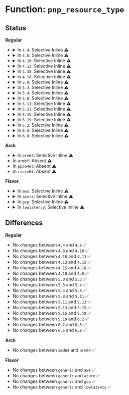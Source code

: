 # Function: <code>pnp_resource_type</code>

## Status
<b>Regular</b>
<ul>
<li>
<details>
<summary>In <code>4.4</code>: Selective Inline ⚠️</summary>

```c
long unsigned int pnp_resource_type(struct resource *res);
```

**Collision:** Unique Global

**Inline:** Selective

**Transformation:** False

**Instances:**

```
In drivers/pnp/resource.c (ffffffff814b8a23)
Location: drivers/pnp/resource.c:474
Inline: True
Inline callers:
  - drivers/pnp/resource.c:pnp_check_port
  - drivers/pnp/resource.c:pnp_check_port
  - drivers/pnp/resource.c:pnp_check_mem
  - drivers/pnp/resource.c:pnp_check_mem
  - drivers/pnp/resource.c:pnp_check_irq
  - drivers/pnp/resource.c:pnp_check_irq
  - drivers/pnp/resource.c:pnp_check_dma
  - drivers/pnp/resource.c:pnp_check_dma
Direct callers:
  - drivers/pnp/support.c:pnp_resource_type_name
  - drivers/pnp/interface.c:resources_show
```
**Symbols:**

```
ffffffff814b91c0-ffffffff814b91d4: pnp_resource_type (STB_GLOBAL)
```
</details>
</li>
<li>
<details>
<summary>In <code>4.8</code>: Selective Inline ⚠️</summary>

```c
long unsigned int pnp_resource_type(struct resource *res);
```

**Collision:** Unique Global

**Inline:** Selective

**Transformation:** False

**Instances:**

```
In drivers/pnp/resource.c (ffffffff81508ad8)
Location: drivers/pnp/resource.c:474
Inline: True
Inline callers:
  - drivers/pnp/resource.c:pnp_check_dma
  - drivers/pnp/resource.c:pnp_check_dma
  - drivers/pnp/resource.c:pnp_check_irq
  - drivers/pnp/resource.c:pnp_check_irq
  - drivers/pnp/resource.c:pnp_check_mem
  - drivers/pnp/resource.c:pnp_check_mem
  - drivers/pnp/resource.c:pnp_check_port
  - drivers/pnp/resource.c:pnp_check_port
Direct callers:
  - drivers/pnp/support.c:pnp_resource_type_name
  - drivers/pnp/interface.c:resources_show
```
**Symbols:**

```
ffffffff81508c30-ffffffff81508c44: pnp_resource_type (STB_GLOBAL)
```
</details>
</li>
<li>
<details>
<summary>In <code>4.10</code>: Selective Inline ⚠️</summary>

```c
long unsigned int pnp_resource_type(struct resource *res);
```

**Collision:** Unique Global

**Inline:** Selective

**Transformation:** False

**Instances:**

```
In drivers/pnp/resource.c (ffffffff8152ccf8)
Location: drivers/pnp/resource.c:474
Inline: True
Inline callers:
  - drivers/pnp/resource.c:pnp_check_dma
  - drivers/pnp/resource.c:pnp_check_dma
  - drivers/pnp/resource.c:pnp_check_irq
  - drivers/pnp/resource.c:pnp_check_irq
  - drivers/pnp/resource.c:pnp_check_mem
  - drivers/pnp/resource.c:pnp_check_mem
  - drivers/pnp/resource.c:pnp_check_port
  - drivers/pnp/resource.c:pnp_check_port
Direct callers:
  - drivers/pnp/support.c:pnp_resource_type_name
  - drivers/pnp/interface.c:resources_show
```
**Symbols:**

```
ffffffff8152ce50-ffffffff8152ce64: pnp_resource_type (STB_GLOBAL)
```
</details>
</li>
<li>
<details>
<summary>In <code>4.13</code>: Selective Inline ⚠️</summary>

```c
long unsigned int pnp_resource_type(struct resource *res);
```

**Collision:** Unique Global

**Inline:** Selective

**Transformation:** False

**Instances:**

```
In drivers/pnp/resource.c (ffffffff8153fdd5)
Location: drivers/pnp/resource.c:474
Inline: True
Inline callers:
  - drivers/pnp/resource.c:pnp_check_dma
  - drivers/pnp/resource.c:pnp_check_dma
  - drivers/pnp/resource.c:pnp_check_irq
  - drivers/pnp/resource.c:pnp_check_irq
  - drivers/pnp/resource.c:pnp_check_mem
  - drivers/pnp/resource.c:pnp_check_mem
  - drivers/pnp/resource.c:pnp_check_port
  - drivers/pnp/resource.c:pnp_check_port
Direct callers:
  - drivers/pnp/support.c:pnp_resource_type_name
  - drivers/pnp/interface.c:resources_show
```
**Symbols:**

```
ffffffff8153ff30-ffffffff8153ff44: pnp_resource_type (STB_GLOBAL)
```
</details>
</li>
<li>
<details>
<summary>In <code>4.15</code>: Selective Inline ⚠️</summary>

```c
long unsigned int pnp_resource_type(struct resource *res);
```

**Collision:** Unique Global

**Inline:** Selective

**Transformation:** False

**Instances:**

```
In drivers/pnp/resource.c (ffffffff815a2ef5)
Location: drivers/pnp/resource.c:475
Inline: True
Inline callers:
  - drivers/pnp/resource.c:pnp_check_dma
  - drivers/pnp/resource.c:pnp_check_dma
  - drivers/pnp/resource.c:pnp_check_irq
  - drivers/pnp/resource.c:pnp_check_irq
  - drivers/pnp/resource.c:pnp_check_mem
  - drivers/pnp/resource.c:pnp_check_mem
  - drivers/pnp/resource.c:pnp_check_port
  - drivers/pnp/resource.c:pnp_check_port
Direct callers:
  - drivers/pnp/support.c:pnp_resource_type_name
  - drivers/pnp/interface.c:resources_show
```
**Symbols:**

```
ffffffff815a3050-ffffffff815a3064: pnp_resource_type (STB_GLOBAL)
```
</details>
</li>
<li>
<details>
<summary>In <code>4.18</code>: Selective Inline ⚠️</summary>

```c
long unsigned int pnp_resource_type(struct resource *res);
```

**Collision:** Unique Global

**Inline:** Selective

**Transformation:** False

**Instances:**

```
In drivers/pnp/resource.c (ffffffff815dab75)
Location: drivers/pnp/resource.c:475
Inline: True
Inline callers:
  - drivers/pnp/resource.c:pnp_check_dma
  - drivers/pnp/resource.c:pnp_check_dma
  - drivers/pnp/resource.c:pnp_check_irq
  - drivers/pnp/resource.c:pnp_check_irq
  - drivers/pnp/resource.c:pnp_check_mem
  - drivers/pnp/resource.c:pnp_check_mem
  - drivers/pnp/resource.c:pnp_check_port
  - drivers/pnp/resource.c:pnp_check_port
Direct callers:
  - drivers/pnp/support.c:pnp_resource_type_name
  - drivers/pnp/interface.c:resources_show
```
**Symbols:**

```
ffffffff815dacc0-ffffffff815dacd4: pnp_resource_type (STB_GLOBAL)
```
</details>
</li>
<li>
<details>
<summary>In <code>5.0</code>: Selective Inline ⚠️</summary>

```c
long unsigned int pnp_resource_type(struct resource *res);
```

**Collision:** Unique Global

**Inline:** Selective

**Transformation:** False

**Instances:**

```
In drivers/pnp/resource.c (ffffffff815f4445)
Location: drivers/pnp/resource.c:475
Inline: True
Inline callers:
  - drivers/pnp/resource.c:pnp_check_dma
  - drivers/pnp/resource.c:pnp_check_dma
  - drivers/pnp/resource.c:pnp_check_irq
  - drivers/pnp/resource.c:pnp_check_irq
  - drivers/pnp/resource.c:pnp_check_mem
  - drivers/pnp/resource.c:pnp_check_mem
  - drivers/pnp/resource.c:pnp_check_port
  - drivers/pnp/resource.c:pnp_check_port
Direct callers:
  - drivers/pnp/support.c:pnp_resource_type_name
  - drivers/pnp/interface.c:resources_show
```
**Symbols:**

```
ffffffff815f4590-ffffffff815f45a4: pnp_resource_type (STB_GLOBAL)
```
</details>
</li>
<li>
<details>
<summary>In <code>5.3</code>: Selective Inline ⚠️</summary>

```c
long unsigned int pnp_resource_type(struct resource *res);
```

**Collision:** Unique Global

**Inline:** Selective

**Transformation:** False

**Instances:**

```
In drivers/pnp/resource.c (ffffffff8162626e)
Location: drivers/pnp/resource.c:475
Inline: True
Inline callers:
  - drivers/pnp/resource.c:pnp_check_dma
  - drivers/pnp/resource.c:pnp_check_dma
  - drivers/pnp/resource.c:pnp_check_irq
  - drivers/pnp/resource.c:pnp_check_irq
  - drivers/pnp/resource.c:pnp_check_mem
  - drivers/pnp/resource.c:pnp_check_mem
  - drivers/pnp/resource.c:pnp_check_port
  - drivers/pnp/resource.c:pnp_check_port
Direct callers:
  - drivers/pnp/support.c:pnp_resource_type_name
  - drivers/pnp/interface.c:resources_show
```
**Symbols:**

```
ffffffff816263b0-ffffffff816263c4: pnp_resource_type (STB_GLOBAL)
```
</details>
</li>
<li>
<details>
<summary>In <code>5.4</code>: Selective Inline ⚠️</summary>

```c
long unsigned int pnp_resource_type(struct resource *res);
```

**Collision:** Unique Global

**Inline:** Selective

**Transformation:** False

**Instances:**

```
In drivers/pnp/resource.c (ffffffff81647d5e)
Location: drivers/pnp/resource.c:475
Inline: True
Inline callers:
  - drivers/pnp/resource.c:pnp_check_dma
  - drivers/pnp/resource.c:pnp_check_dma
  - drivers/pnp/resource.c:pnp_check_irq
  - drivers/pnp/resource.c:pnp_check_irq
  - drivers/pnp/resource.c:pnp_check_mem
  - drivers/pnp/resource.c:pnp_check_mem
  - drivers/pnp/resource.c:pnp_check_port
  - drivers/pnp/resource.c:pnp_check_port
Direct callers:
  - drivers/pnp/support.c:pnp_resource_type_name
  - drivers/pnp/interface.c:resources_show
```
**Symbols:**

```
ffffffff81647ea0-ffffffff81647eb4: pnp_resource_type (STB_GLOBAL)
```
</details>
</li>
<li>
<details>
<summary>In <code>5.8</code>: Selective Inline ⚠️</summary>

```c
long unsigned int pnp_resource_type(struct resource *res);
```

**Collision:** Unique Global

**Inline:** Selective

**Transformation:** False

**Instances:**

```
In drivers/pnp/resource.c (ffffffff816f6b4e)
Location: drivers/pnp/resource.c:475
Inline: True
Inline callers:
  - drivers/pnp/resource.c:pnp_check_dma
  - drivers/pnp/resource.c:pnp_check_dma
  - drivers/pnp/resource.c:pnp_check_irq
  - drivers/pnp/resource.c:pnp_check_irq
  - drivers/pnp/resource.c:pnp_check_mem
  - drivers/pnp/resource.c:pnp_check_mem
  - drivers/pnp/resource.c:pnp_check_port
  - drivers/pnp/resource.c:pnp_check_port
Direct callers:
  - drivers/pnp/support.c:pnp_resource_type_name
  - drivers/pnp/interface.c:resources_show
```
**Symbols:**

```
ffffffff816f6c90-ffffffff816f6ca4: pnp_resource_type (STB_GLOBAL)
```
</details>
</li>
<li>
<details>
<summary>In <code>5.11</code>: Selective Inline ⚠️</summary>

```c
long unsigned int pnp_resource_type(struct resource *res);
```

**Collision:** Unique Global

**Inline:** Selective

**Transformation:** False

**Instances:**

```
In drivers/pnp/resource.c (ffffffff81713b8e)
Location: drivers/pnp/resource.c:475
Inline: True
Inline callers:
  - drivers/pnp/resource.c:pnp_check_dma
  - drivers/pnp/resource.c:pnp_check_dma
  - drivers/pnp/resource.c:pnp_check_irq
  - drivers/pnp/resource.c:pnp_check_irq
  - drivers/pnp/resource.c:pnp_check_mem
  - drivers/pnp/resource.c:pnp_check_mem
  - drivers/pnp/resource.c:pnp_check_port
  - drivers/pnp/resource.c:pnp_check_port
Direct callers:
  - drivers/pnp/support.c:pnp_resource_type_name
  - drivers/pnp/interface.c:resources_show
```
**Symbols:**

```
ffffffff81713cd0-ffffffff81713ce4: pnp_resource_type (STB_GLOBAL)
```
</details>
</li>
<li>
<details>
<summary>In <code>5.13</code>: Selective Inline ⚠️</summary>

```c
long unsigned int pnp_resource_type(struct resource *res);
```

**Collision:** Unique Global

**Inline:** Selective

**Transformation:** False

**Instances:**

```
In drivers/pnp/resource.c (ffffffff816f4f3a)
Location: drivers/pnp/resource.c:475
Inline: True
Inline callers:
  - drivers/pnp/resource.c:pnp_check_dma
  - drivers/pnp/resource.c:pnp_check_dma
  - drivers/pnp/resource.c:pnp_check_irq
  - drivers/pnp/resource.c:pnp_check_irq
  - drivers/pnp/resource.c:pnp_check_mem
  - drivers/pnp/resource.c:pnp_check_mem
  - drivers/pnp/resource.c:pnp_check_port
  - drivers/pnp/resource.c:pnp_check_port
Direct callers:
  - drivers/pnp/support.c:pnp_resource_type_name
  - drivers/pnp/interface.c:resources_show
```
**Symbols:**

```
ffffffff816f5080-ffffffff816f5094: pnp_resource_type (STB_GLOBAL)
```
</details>
</li>
<li>
<details>
<summary>In <code>5.15</code>: Selective Inline ⚠️</summary>

```c
long unsigned int pnp_resource_type(struct resource *res);
```

**Collision:** Unique Global

**Inline:** Selective

**Transformation:** False

**Instances:**

```
In drivers/pnp/resource.c (ffffffff8176f47e)
Location: drivers/pnp/resource.c:475
Inline: True
Inline callers:
  - drivers/pnp/resource.c:pnp_check_dma
  - drivers/pnp/resource.c:pnp_check_dma
  - drivers/pnp/resource.c:pnp_check_irq
  - drivers/pnp/resource.c:pnp_check_irq
  - drivers/pnp/resource.c:pnp_check_mem
  - drivers/pnp/resource.c:pnp_check_mem
  - drivers/pnp/resource.c:pnp_check_port
  - drivers/pnp/resource.c:pnp_check_port
Direct callers:
  - drivers/pnp/support.c:pnp_resource_type_name
  - drivers/pnp/interface.c:resources_show
```
**Symbols:**

```
ffffffff8176f5d0-ffffffff8176f5e4: pnp_resource_type (STB_GLOBAL)
```
</details>
</li>
<li>
<details>
<summary>In <code>5.19</code>: Selective Inline ⚠️</summary>

```c
long unsigned int pnp_resource_type(struct resource *res);
```

**Collision:** Unique Global

**Inline:** Selective

**Transformation:** False

**Instances:**

```
In drivers/pnp/resource.c (ffffffff818a481e)
Location: drivers/pnp/resource.c:475
Inline: True
Inline callers:
  - drivers/pnp/resource.c:pnp_check_dma
  - drivers/pnp/resource.c:pnp_check_dma
  - drivers/pnp/resource.c:pnp_check_irq
  - drivers/pnp/resource.c:pnp_check_irq
  - drivers/pnp/resource.c:pnp_check_mem
  - drivers/pnp/resource.c:pnp_check_mem
  - drivers/pnp/resource.c:pnp_check_port
  - drivers/pnp/resource.c:pnp_check_port
Direct callers:
  - drivers/pnp/support.c:pnp_resource_type_name
  - drivers/pnp/interface.c:resources_show
```
**Symbols:**

```
ffffffff818a49a0-ffffffff818a49ba: pnp_resource_type (STB_GLOBAL)
```
</details>
</li>
<li>
<details>
<summary>In <code>6.2</code>: Selective Inline ⚠️</summary>

```c
long unsigned int pnp_resource_type(struct resource *res);
```

**Collision:** Unique Global

**Inline:** Selective

**Transformation:** False

**Instances:**

```
In drivers/pnp/resource.c (ffffffff819ee32e)
Location: drivers/pnp/resource.c:476
Inline: True
Inline callers:
  - drivers/pnp/resource.c:pnp_check_dma
  - drivers/pnp/resource.c:pnp_check_dma
  - drivers/pnp/resource.c:pnp_check_irq
  - drivers/pnp/resource.c:pnp_check_irq
  - drivers/pnp/resource.c:pnp_check_mem
  - drivers/pnp/resource.c:pnp_check_mem
  - drivers/pnp/resource.c:pnp_check_port
  - drivers/pnp/resource.c:pnp_check_port
Direct callers:
  - drivers/pnp/support.c:pnp_resource_type_name
  - drivers/pnp/interface.c:resources_show
```
**Symbols:**

```
ffffffff819ee4c0-ffffffff819ee4da: pnp_resource_type (STB_GLOBAL)
```
</details>
</li>
<li>
<details>
<summary>In <code>6.5</code>: Selective Inline ⚠️</summary>

```c
long unsigned int pnp_resource_type(struct resource *res);
```

**Collision:** Unique Global

**Inline:** Selective

**Transformation:** False

**Instances:**

```
In drivers/pnp/resource.c (ffffffff81a36a9e)
Location: drivers/pnp/resource.c:476
Inline: True
Inline callers:
  - drivers/pnp/resource.c:pnp_check_dma
  - drivers/pnp/resource.c:pnp_check_dma
  - drivers/pnp/resource.c:pnp_check_irq
  - drivers/pnp/resource.c:pnp_check_irq
  - drivers/pnp/resource.c:pnp_check_mem
  - drivers/pnp/resource.c:pnp_check_mem
  - drivers/pnp/resource.c:pnp_check_port
  - drivers/pnp/resource.c:pnp_check_port
Direct callers:
  - drivers/pnp/support.c:pnp_resource_type_name
  - drivers/pnp/interface.c:resources_show
```
**Symbols:**

```
ffffffff81a36c30-ffffffff81a36c4a: pnp_resource_type (STB_GLOBAL)
```
</details>
</li>
<li>
<details>
<summary>In <code>6.8</code>: Selective Inline ⚠️</summary>

```c
long unsigned int pnp_resource_type(struct resource *res);
```

**Collision:** Unique Global

**Inline:** Selective

**Transformation:** False

**Instances:**

```
In drivers/pnp/resource.c (ffffffff81a8218e)
Location: drivers/pnp/resource.c:476
Inline: True
Inline callers:
  - drivers/pnp/resource.c:pnp_check_dma
  - drivers/pnp/resource.c:pnp_check_dma
  - drivers/pnp/resource.c:pnp_check_irq
  - drivers/pnp/resource.c:pnp_check_irq
  - drivers/pnp/resource.c:pnp_check_mem
  - drivers/pnp/resource.c:pnp_check_mem
  - drivers/pnp/resource.c:pnp_check_port
  - drivers/pnp/resource.c:pnp_check_port
Direct callers:
  - drivers/pnp/support.c:pnp_resource_type_name
  - drivers/pnp/interface.c:resources_show
```
**Symbols:**

```
ffffffff81a82320-ffffffff81a8233a: pnp_resource_type (STB_GLOBAL)
```
</details>
</li>
</ul>
<b>Arch</b>
<ul>
<li>
<details>
<summary>In <code>arm64</code>: Selective Inline ⚠️</summary>

```c
long unsigned int pnp_resource_type(struct resource *res);
```

**Collision:** Unique Global

**Inline:** Selective

**Transformation:** False

**Instances:**

```
In drivers/pnp/resource.c (ffff8000107b4fc8)
Location: drivers/pnp/resource.c:475
Inline: True
Inline callers:
  - drivers/pnp/resource.c:pnp_check_irq
  - drivers/pnp/resource.c:pnp_check_irq
  - drivers/pnp/resource.c:pnp_check_mem
  - drivers/pnp/resource.c:pnp_check_mem
  - drivers/pnp/resource.c:pnp_check_port
  - drivers/pnp/resource.c:pnp_check_port
Direct callers:
  - drivers/pnp/support.c:pnp_resource_type_name
  - drivers/pnp/interface.c:resources_show
```
**Symbols:**

```
ffff8000107b51b0-ffff8000107b51dc: pnp_resource_type (STB_GLOBAL)
```
</details>
</li>
<li>
In <code>armhf</code>: Absent ⚠️
</li>
<li>
In <code>ppc64el</code>: Absent ⚠️
</li>
<li>
In <code>riscv64</code>: Absent ⚠️
</li>
</ul>
<b>Flavor</b>
<ul>
<li>
<details>
<summary>In <code>aws</code>: Selective Inline ⚠️</summary>

```c
long unsigned int pnp_resource_type(struct resource *res);
```

**Collision:** Unique Global

**Inline:** Selective

**Transformation:** False

**Instances:**

```
In drivers/pnp/resource.c (ffffffff8160ddbe)
Location: drivers/pnp/resource.c:475
Inline: True
Inline callers:
  - drivers/pnp/resource.c:pnp_check_dma
  - drivers/pnp/resource.c:pnp_check_dma
  - drivers/pnp/resource.c:pnp_check_irq
  - drivers/pnp/resource.c:pnp_check_irq
  - drivers/pnp/resource.c:pnp_check_mem
  - drivers/pnp/resource.c:pnp_check_mem
  - drivers/pnp/resource.c:pnp_check_port
  - drivers/pnp/resource.c:pnp_check_port
Direct callers:
  - drivers/pnp/support.c:pnp_resource_type_name
  - drivers/pnp/interface.c:resources_show
```
**Symbols:**

```
ffffffff8160df00-ffffffff8160df14: pnp_resource_type (STB_GLOBAL)
```
</details>
</li>
<li>
<details>
<summary>In <code>azure</code>: Selective Inline ⚠️</summary>

```c
long unsigned int pnp_resource_type(struct resource *res);
```

**Collision:** Unique Global

**Inline:** Selective

**Transformation:** False

**Instances:**

```
In drivers/pnp/resource.c (ffffffff8160230e)
Location: drivers/pnp/resource.c:475
Inline: True
Inline callers:
  - drivers/pnp/resource.c:pnp_check_dma
  - drivers/pnp/resource.c:pnp_check_dma
  - drivers/pnp/resource.c:pnp_check_irq
  - drivers/pnp/resource.c:pnp_check_irq
  - drivers/pnp/resource.c:pnp_check_mem
  - drivers/pnp/resource.c:pnp_check_mem
  - drivers/pnp/resource.c:pnp_check_port
  - drivers/pnp/resource.c:pnp_check_port
Direct callers:
  - drivers/pnp/support.c:pnp_resource_type_name
  - drivers/pnp/interface.c:resources_show
```
**Symbols:**

```
ffffffff81602450-ffffffff81602464: pnp_resource_type (STB_GLOBAL)
```
</details>
</li>
<li>
<details>
<summary>In <code>gcp</code>: Selective Inline ⚠️</summary>

```c
long unsigned int pnp_resource_type(struct resource *res);
```

**Collision:** Unique Global

**Inline:** Selective

**Transformation:** False

**Instances:**

```
In drivers/pnp/resource.c (ffffffff8163bb9e)
Location: drivers/pnp/resource.c:475
Inline: True
Inline callers:
  - drivers/pnp/resource.c:pnp_check_dma
  - drivers/pnp/resource.c:pnp_check_dma
  - drivers/pnp/resource.c:pnp_check_irq
  - drivers/pnp/resource.c:pnp_check_irq
  - drivers/pnp/resource.c:pnp_check_mem
  - drivers/pnp/resource.c:pnp_check_mem
  - drivers/pnp/resource.c:pnp_check_port
  - drivers/pnp/resource.c:pnp_check_port
Direct callers:
  - drivers/pnp/support.c:pnp_resource_type_name
  - drivers/pnp/interface.c:resources_show
```
**Symbols:**

```
ffffffff8163bce0-ffffffff8163bcf4: pnp_resource_type (STB_GLOBAL)
```
</details>
</li>
<li>
<details>
<summary>In <code>lowlatency</code>: Selective Inline ⚠️</summary>

```c
long unsigned int pnp_resource_type(struct resource *res);
```

**Collision:** Unique Global

**Inline:** Selective

**Transformation:** False

**Instances:**

```
In drivers/pnp/resource.c (ffffffff81655eee)
Location: drivers/pnp/resource.c:475
Inline: True
Inline callers:
  - drivers/pnp/resource.c:pnp_check_dma
  - drivers/pnp/resource.c:pnp_check_dma
  - drivers/pnp/resource.c:pnp_check_irq
  - drivers/pnp/resource.c:pnp_check_irq
  - drivers/pnp/resource.c:pnp_check_mem
  - drivers/pnp/resource.c:pnp_check_mem
  - drivers/pnp/resource.c:pnp_check_port
  - drivers/pnp/resource.c:pnp_check_port
Direct callers:
  - drivers/pnp/support.c:pnp_resource_type_name
  - drivers/pnp/interface.c:resources_show
```
**Symbols:**

```
ffffffff81656030-ffffffff81656044: pnp_resource_type (STB_GLOBAL)
```
</details>
</li>
</ul>

## Differences
<b>Regular</b>
<ul>
<li>
No changes between <code>4.4</code> and <code>4.8</code> ✅
</li>
<li>
No changes between <code>4.8</code> and <code>4.10</code> ✅
</li>
<li>
No changes between <code>4.10</code> and <code>4.13</code> ✅
</li>
<li>
No changes between <code>4.13</code> and <code>4.15</code> ✅
</li>
<li>
No changes between <code>4.15</code> and <code>4.18</code> ✅
</li>
<li>
No changes between <code>4.18</code> and <code>5.0</code> ✅
</li>
<li>
No changes between <code>5.0</code> and <code>5.3</code> ✅
</li>
<li>
No changes between <code>5.3</code> and <code>5.4</code> ✅
</li>
<li>
No changes between <code>5.4</code> and <code>5.8</code> ✅
</li>
<li>
No changes between <code>5.8</code> and <code>5.11</code> ✅
</li>
<li>
No changes between <code>5.11</code> and <code>5.13</code> ✅
</li>
<li>
No changes between <code>5.13</code> and <code>5.15</code> ✅
</li>
<li>
No changes between <code>5.15</code> and <code>5.19</code> ✅
</li>
<li>
No changes between <code>5.19</code> and <code>6.2</code> ✅
</li>
<li>
No changes between <code>6.2</code> and <code>6.5</code> ✅
</li>
<li>
No changes between <code>6.5</code> and <code>6.8</code> ✅
</li>
</ul>
<b>Arch</b>
<ul>
<li>
No changes between <code>amd64</code> and <code>arm64</code> ✅
</li>
</ul>
<b>Flavor</b>
<ul>
<li>
No changes between <code>generic</code> and <code>aws</code> ✅
</li>
<li>
No changes between <code>generic</code> and <code>azure</code> ✅
</li>
<li>
No changes between <code>generic</code> and <code>gcp</code> ✅
</li>
<li>
No changes between <code>generic</code> and <code>lowlatency</code> ✅
</li>
</ul>
